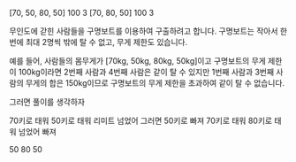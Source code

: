 [70, 50, 80, 50]	100	3
[70, 80, 50]	100	3



무인도에 갇힌 사람들을 구명보트를 이용하여 구출하려고 합니다. 구명보트는 작아서 한 번에 최대 2명씩 밖에 탈 수 없고, 무게 제한도 있습니다.

예를 들어, 사람들의 몸무게가 [70kg, 50kg, 80kg, 50kg]이고 구명보트의 무게 제한이 100kg이라면 2번째 사람과 4번째 사람은 같이 탈 수 있지만 1번째 사람과 3번째 사람의 무게의 합은 150kg이므로 구명보트의 무게 제한을 초과하여 같이 탈 수 없습니다.


그러면 풀이를 생각하자 

70키로 태워 
50키로 태워 리미트 넘었어 그러면 50키로 빠져 
70키로 태워 80키로 태워 넘었어 빠져 


50 80 50 
